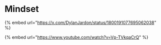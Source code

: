 # Mindset

{% embed url="https://x.com/DylanJardon/status/1800191077695062038" %}

{% embed url="https://www.youtube.com/watch?v=Vp-TVkqaCrQ" %}
